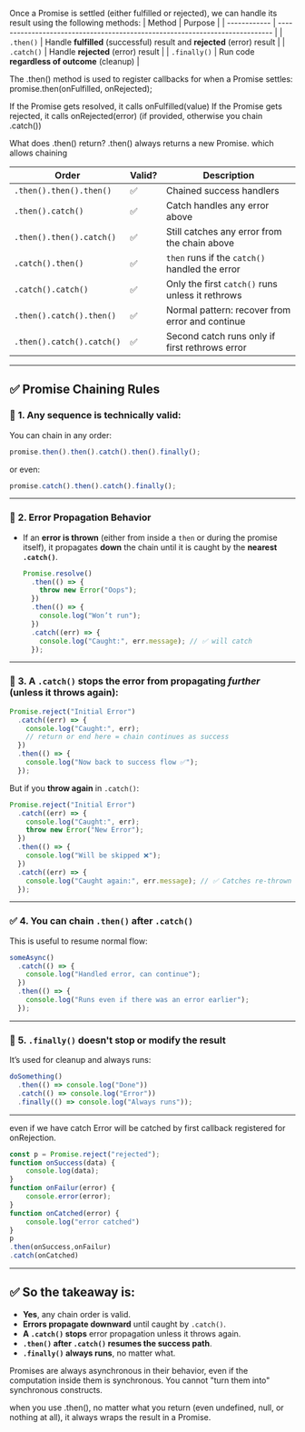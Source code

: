 Once a Promise is settled (either fulfilled or rejected), we can handle its result using the following methods:
| Method       | Purpose                                                                      |
| ------------ | ---------------------------------------------------------------------------- |
| `.then()`    | Handle **fulfilled** (successful) result and **rejected** (error) result     |
| `.catch()`   | Handle **rejected** (error) result                                           |
| `.finally()` | Run code **regardless of outcome** (cleanup)                                 |


The .then() method is used to register callbacks for when a Promise settles:
promise.then(onFulfilled, onRejected);

If the Promise gets resolved, it calls onFulfilled(value)
If the Promise gets rejected, it calls onRejected(error) (if provided, otherwise you chain .catch())

What does .then() return?
.then() always returns a new Promise. which allows chaining



| Order                     | Valid?  | Description                                      |
| ------------------------- | ------  | ------------------------------------------------ |
| `.then().then().then()`   | ✅      | Chained success handlers                         |
| `.then().catch()`         | ✅      | Catch handles any error above                    |
| `.then().then().catch()`  | ✅      | Still catches any error from the chain above     |
| `.catch().then()`         | ✅      | `then` runs if the `catch()` handled the error   |
| `.catch().catch()`        | ✅      | Only the first `catch()` runs unless it rethrows |
| `.then().catch().then()`  | ✅      | Normal pattern: recover from error and continue  |
| `.then().catch().catch()` | ✅      | Second catch runs only if first rethrows error   |


---

## ✅ **Promise Chaining Rules**

### 🔁 **1. Any sequence is technically valid:**

You can chain in any order:

```js
promise.then().then().catch().then().finally();
```

or even:

```js
promise.catch().then().catch().finally();
```

---

### 🧨 **2. Error Propagation Behavior**

* If an **error is thrown** (either from inside a `then` or during the promise itself), it propagates **down** the chain until it is caught by the **nearest `.catch()`**.

  ```js
  Promise.resolve()
    .then(() => {
      throw new Error("Oops");
    })
    .then(() => {
      console.log("Won’t run");
    })
    .catch((err) => {
      console.log("Caught:", err.message); // ✅ will catch
    });
  ```

---

### 🛑 **3. A `.catch()` stops the error from propagating *further*** (unless it throws again):

```js
Promise.reject("Initial Error")
  .catch((err) => {
    console.log("Caught:", err);
    // return or end here = chain continues as success
  })
  .then(() => {
    console.log("Now back to success flow ✅");
  });
```

But if you **throw again** in `.catch()`:

```js
Promise.reject("Initial Error")
  .catch((err) => {
    console.log("Caught:", err);
    throw new Error("New Error");
  })
  .then(() => {
    console.log("Will be skipped ❌");
  })
  .catch((err) => {
    console.log("Caught again:", err.message); // ✅ Catches re-thrown error
  });
```

---

### ✅ **4. You can chain `.then()` after `.catch()`**

This is useful to resume normal flow:

```js
someAsync()
  .catch(() => {
    console.log("Handled error, can continue");
  })
  .then(() => {
    console.log("Runs even if there was an error earlier");
  });
```

---

### 🧹 **5. `.finally()` doesn't stop or modify the result**

It’s used for cleanup and always runs:

```js
doSomething()
  .then(() => console.log("Done"))
  .catch(() => console.log("Error"))
  .finally(() => console.log("Always runs"));
```

---
even if we have catch Error will be catched by first callback registered for onRejection.
```javascript
const p = Promise.reject("rejected");
function onSuccess(data) {
    console.log(data);
}
function onFailur(error) {
    console.error(error);
}
function onCatched(error) {
    console.log("error catched")
}
p
.then(onSuccess,onFailur)
.catch(onCatched)
```
---
## ✅ So the takeaway is:

* **Yes**, any chain order is valid.
* **Errors propagate downward** until caught by `.catch()`.
* **A `.catch()` stops** error propagation unless it throws again.
* **`.then()` after `.catch()` resumes the success path**.
* **`.finally()` always runs**, no matter what.


Promises are always asynchronous in their behavior, even if the computation inside them is synchronous.
You cannot "turn them into" synchronous constructs.

when you use .then(), no matter what you return (even undefined, null, or nothing at all), it always wraps the result in a Promise.
